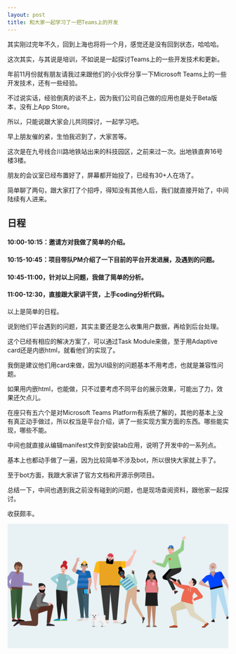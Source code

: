 ```yaml
---
layout: post
title: 和大家一起学习了一把Teams上的开发
---
```


其实刚过完年不久，回到上海也将将一个月，感觉还是没有回到状态，哈哈哈。

这次其实，与其说是培训，不如说是一起探讨Teams上的一些开发技术和更新。

年前11月份就有朋友请我过来跟他们的小伙伴分享一下Microsoft Teams上的一些开发技术，还有一些经验。

不过说实话，经验倒真的谈不上，因为我们公司自己做的应用也是处于Beta版本，没有上App Store。

所以，只能说跟大家会儿共同探讨，一起学习吧。

早上朋友催的紧，生怕我迟到了，大家苦等。

这次是在九号线合川路地铁站出来的科技园区，之前来过一次。出地铁直奔16号楼3楼。

朋友的会议室已经布置好了，屏幕都开始投了，已经有30+人在场了。

简单聊了两句，跟大家打了个招呼，得知没有其他人后，我们就直接开始了，中间陆续有人进来。

## 日程
#### 10:00-10:15：邀请方对我做了简单的介绍。
#### 10:15-10:45：项目带队PM介绍了一下目前的平台开发进展，及遇到的问题。
#### 10:45-11:00，针对以上问题，我做了简单的分析。
#### 11:00-12:30，直接跟大家讲干货，上手coding分析代码。

以上是简单的日程。

说到他们平台遇到的问题，其实主要还是怎么收集用户数据，再给到后台处理。

这个已经有相应的解决方案了，可以通过Task Module来做，至于用Adaptive card还是内嵌html，就看他们的实现了。

我倒是建议他们用card来做，因为UI级别的问题基本不用考虑，也就是兼容性问题。

如果用内嵌html，也能做，只不过要考虑不同平台的展示效果，可能出了力，效果还欠点儿。

在座只有五六个是对Microsoft Teams Platform有系统了解的，其他的基本上没有真正动手做过，所以权当是平台介绍，讲了一些实现方案方面的东西。哪些能实现，哪些不能。

中间也就直接从编辑manifest文件到安装tab应用，说明了开发中的一系列点。

基本上也都动手做了一遍，因为比较简单不涉及bot，所以很快大家就上手了。

至于bot方面，我跟大家讲了官方文档和开源示例项目。

总结一下，中间也遇到我之前没有碰到的问题，也是现场查阅资料，跟他家一起探讨。

收获颇丰。

![microsoft-teams](../images/microsoftteams.png)